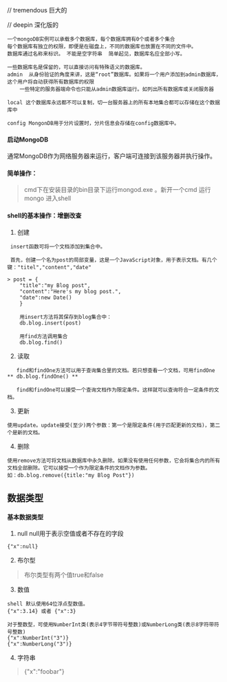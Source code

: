  // tremendous   巨大的


 // deepin       深化版的
```
一个mongoDB实例可以承载多个数据库，每个数据库拥有0个或者多个集合
每个数据库有独立的权限，即便是在磁盘上，不同的数据库也放置在不同的文件中。
数据库通过名称来标识。 不能是空字符串  简单起见，数据库名应全部小写。

一些数据库名是保留的，可以直接访问有特殊语义的数据库。
admin  从身份验证的角度来讲，这是“root”数据库。如果将一个用户添加到admin数据库，这个用户将自动获得所有数据库的权限
	一些特定的服务器端命令也只能从admin数据库运行。如列出所有数据库或关闭服务器

local 这个数据库永远都不可以复制，切一台服务器上的所有本地集合都可以存储在这个数据库中

config MongonDB用于分片设置时，分片信息会存储在config数据库中。  
```

#### 启动MongoDB

通常MongoDB作为网络服务器来运行，客户端可连接到该服务器并执行操作。

#### 简单操作：

> cmd下在安装目录的bin目录下运行mongod.exe 。新开一个cmd 运行mongo 进入shell

#### shell的基本操作：增删改查

1. 创建
```
 insert函数可将一个文档添加到集合中。

 首先，创建一个名为post的局部变量，这是一个JavaScript对象，用于表示文档。有几个键："titel","content","date"

> post = {
	"title":"my Blog post",
	"content":"Here's my blog post.",
	"date":new Date()
	}
	
	用insert方法将其保存到blog集合中：
	db.blog.insert(post)

	用find方法调用集合
	db.blog.find()

 ```

 2. 读取

 ```
	find和findOne方法可以用于查询集合里的文档。若只想查看一个文档，可用findOne  ** db.blog.findOne() **

	find和findOne可以接受一个查询文档作为限定条件。这样就可以查询符合一定条件的文档。

```

3. 更新

```
使用update。update接受(至少)两个参数：第一个是限定条件(用于匹配更新的文档)，第二个是新的文档。
```

4. 删除

```
使用remove方法可将文档从数据库中永久删除。如果没有使用任何参数，它会将集合内的所有文档全部删除。它可以接受一个作为限定条件的文档作为参数。
如：db.blog.remove({title:"my Blog Post"})
```

## 数据类型

#### 基本数据类型
1. null  null用于表示空值或者不存在的字段
```
{"x":null}
```
2. 布尔型

> 布尔类型有两个值true和false

3. 数值
```
shell 默认使用64位浮点型数值。
{"x":3.14} 或者 {"x":3} 

对于整数型，可使用NumberInt类(表示4字节带符号整数)或NumberLong类(表示8字符带符号整数)
{"x":NumberInt("3")}
{"x":NumberLong("3")}

```

4. 字符串

> {"x":"foobar"}